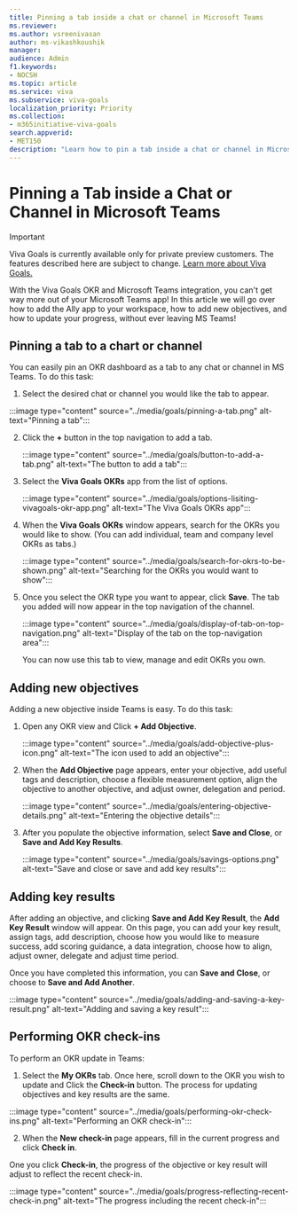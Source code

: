 ```yaml
---
title: Pinning a tab inside a chat or channel in Microsoft Teams
ms.reviewer: 
ms.author: vsreenivasan
author: ms-vikashkoushik
manager: 
audience: Admin
f1.keywords:
- NOCSH
ms.topic: article
ms.service: viva
ms.subservice: viva-goals
localization_priority: Priority
ms.collection:  
- m365initiative-viva-goals  
search.appverid:
- MET150
description: "Learn how to pin a tab inside a chat or channel in Microsoft Teams"
---
```


# Pinning a Tab inside a Chat or Channel in Microsoft Teams

> [!IMPORTANT]
> Viva Goals is currently available only for private preview customers. The features described here are subject to change. [Learn more about Viva Goals.](https://go.microsoft.com/fwlink/?linkid=2189933)

With the Viva Goals OKR and Microsoft Teams integration, you can't get way more out of your Microsoft Teams app! In this article we will go over how to add the Ally app to your workspace, how to add new objectives, and how to update your progress, without ever leaving MS Teams!

## Pinning a tab to a chart or channel

You can easily pin an OKR dashboard as a tab to any chat or channel in MS Teams. To do this task: 

1. Select the desired chat or channel you would like the tab to appear.

:::image type="content" source="../media/goals/pinning-a-tab.png" alt-text="Pinning a tab":::

2. Click the **+** button in the top navigation to add a tab.

   :::image type="content" source="../media/goals/button-to-add-a-tab.png" alt-text="The button to add a tab":::

3. Select the **Viva Goals OKRs** app from the list of options.

   :::image type="content" source="../media/goals/options-lisiting-vivagoals-okr-app.png" alt-text="The Viva Goals OKRs app":::

4. When the **Viva Goals OKRs** window appears, search for the OKRs you would like to show. (You can add individual, team and company level OKRs as tabs.)

   :::image type="content" source="../media/goals/search-for-okrs-to-be-shown.png" alt-text="Searching for the OKRs you would want to show":::

5. Once you select the OKR type you want to appear, click **Save**.
   The tab you added will now appear in the top navigation of the channel.
   
   :::image type="content" source="../media/goals/display-of-tab-on-top-navigation.png" alt-text="Display of the tab on the top-navigation area":::

   You can now use this tab to view, manage and edit OKRs you own.

## Adding new objectives

Adding a new objective inside Teams is easy. To do this task:

1. Open any OKR view and Click **+ Add Objective**.

   :::image type="content" source="../media/goals/add-objective-plus-icon.png" alt-text="The icon used to add an objective":::


2. When the **Add Objective** page appears, enter your objective, add useful tags and description, choose a flexible measurement option, align the objective to another objective, and adjust owner, delegation and period.

   :::image type="content" source="../media/goals/entering-objective-details.png" alt-text="Entering the objective details":::

3. After you populate the objective information, select **Save and Close**, or **Save and Add Key Results**.

   :::image type="content" source="../media/goals/savings-options.png" alt-text="Save and close or save and add key results":::

## Adding key results

After adding an objective, and clicking **Save and Add Key Result**, the **Add Key Result** window will appear. On this page, you can add your key result, assign tags, add description, choose how you would like to measure success, add scoring guidance, a data integration, choose how to align, adjust owner, delegate and adjust time period. 

Once you have completed this information, you can **Save and Close**, or choose to **Save and Add Another**.

:::image type="content" source="../media/goals/adding-and-saving-a-key-result.png" alt-text="Adding and saving a key result":::

## Performing OKR check-ins

To perform an OKR update in Teams:

1. Select the **My OKRs** tab. Once here, scroll down to the OKR you wish to update and Click the **Check-in** button. The process for updating objectives and key results are the same.

:::image type="content" source="../media/goals/performing-okr-check-ins.png" alt-text="Performing an OKR check-in":::

2. When the **New check-in** page appears, fill in the current progress and click **Check in**.

One you click **Check-in**, the progress of the objective or key result will adjust to reflect the recent check-in.

:::image type="content" source="../media/goals/progress-reflecting-recent-check-in.png" alt-text="The progress including the recent check-in":::

